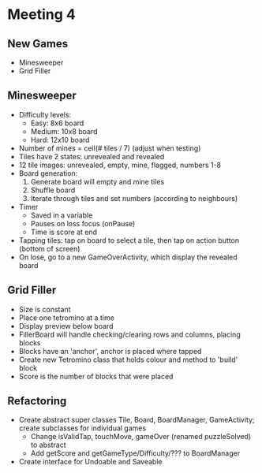 # Meeting 4
## New Games
* Minesweeper
* Grid Filler

## Minesweeper
* Difficulty levels:
  * Easy:   8x6 board
  * Medium: 10x8 board
  * Hard:   12x10 board
* Number of mines = ceil(# tiles / 7)  (adjust when testing)
* Tiles have 2 states: unrevealed and revealed
* 12 tile images: unrevealed, empty, mine, flagged, numbers 1-8
* Board generation:
  1. Generate board will empty and mine tiles
  2. Shuffle board
  3. Iterate through tiles and set numbers (according to neighbours)
* Timer
  * Saved in a variable
  * Pauses on loss focus (onPause)
  * Time is score at end
* Tapping tiles: tap on board to select a tile, then tap on action button (bottom of screen)
* On lose, go to a new GameOverActivity, which display the revealed board

## Grid Filler
* Size is constant
* Place one tetromino at a time
* Display preview below board
* FillerBoard will handle checking/clearing rows and columns, placing blocks
* Blocks have an 'anchor', anchor is placed where tapped
* Create new Tetromino class that holds colour and method to 'build' block
* Score is the number of blocks that were placed

## Refactoring
* Create abstract super classes Tile, Board, BoardManager, GameActivity; create subclasses for individual games
  * Change isValidTap, touchMove, gameOver (renamed puzzleSolved) to abstract
  * Add getScore and getGameType/Difficulty/??? to BoardManager 
* Create interface for Undoable and Saveable